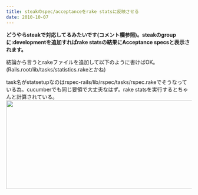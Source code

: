 ```yaml
---
title: steakのspec/acceptanceをrake statsに反映させる
date: 2010-10-07
---
```

<strong>どうやらsteakで対応してるみたいです(コメント欄参照)。steakのgroupに:developmentを追加すればrake statsの結果にAcceptance specsと表示されます。</strong>

結論から言うとrakeファイルを追加して以下のように書けばOK。(Rails.root/lib/tasks/statistics.rakeとかね)
<script src="http://gist.github.com/613641.js?file=statistics.rake"></script>
task名がstatsetupなのはrspec-rails/lib/rspec/tasks/rspec.rakeでそうなっている為。cucumberでも同じ要領で大丈夫なはず。rake statsを実行するとちゃんと計算されている。
<a href="http://ukstudio.jp/wp-content/uploads/2010/10/steak_stats.jpg"><img src="http://ukstudio.jp/wp-content/uploads/2010/10/steak_stats.jpg" alt="" title="steak_stats" width="531" height="240" class="alignnone size-full wp-image-719" /></a>
